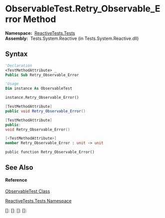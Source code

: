 # ObservableTest.Retry\_Observable\_Error Method

**Namespace:**  [ReactiveTests.Tests](ReactiveTests.Tests\ReactiveTests.Tests.md)  
**Assembly:**  Tests.System.Reactive (in Tests.System.Reactive.dll)

## Syntax

```vb
'Declaration
<TestMethodAttribute> _
Public Sub Retry_Observable_Error
```

```vb
'Usage
Dim instance As ObservableTest

instance.Retry_Observable_Error()
```

```csharp
[TestMethodAttribute]
public void Retry_Observable_Error()
```

```c++
[TestMethodAttribute]
public:
void Retry_Observable_Error()
```

```fsharp
[<TestMethodAttribute>]
member Retry_Observable_Error : unit -> unit 
```

```jscript
public function Retry_Observable_Error()
```

## See Also

#### Reference

[ObservableTest Class](ObservableTest\ObservableTest.md)

[ReactiveTests.Tests Namespace](ReactiveTests.Tests\ReactiveTests.Tests.md)

[]: 
[]: 
[]: 
[]: 